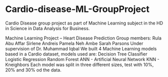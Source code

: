 # Cardio-disease-ML-GroupProject
Cardio Disease  group project as part of Machine Learning subject in the HD in Science in Data Analysis for Business.

Machine Learning Project – Heart Disease Prediction
Group members:
Rula Abu Affar
Sirlene Andreis 
Pamela Neh Ambe 
Sarah Parsons 
Under supervision of Dr. Muhammad Iqbal
We built 4 Machine Learning models based in a Cardio dataset, models used are:
Decision Tree Classifier
Logistic Regression
Random Forest 
ANN - Artificial Neural Network
KNN - Kneighbors
Each model was split in three different sizes, test with 10%, 20% and 30% od the data.
